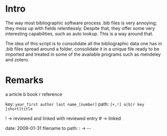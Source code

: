 # Intro

The way most bibliographic software process .bib files is very annoying; they mess up with fields relentlessly. Despite that, they offer some very interesting capabilities, such as auto lookup. This is a way around that.

The idea of this script is to consolidate all the bibliographic data one has in .bib files spread around a folder, consolidate it in a unique file ready to be imported and treated in some of the available programs such as mendeley and zotero.



# Remarks
a article
b book
r reference

key: `year_first author last name_[number]`
path: `[+,!] a|b|r key [short]title`

\! -> reviewed and linked with reviewed entry
\# -> linked

date: 2009-01-31
filename to path:
  : -> --
